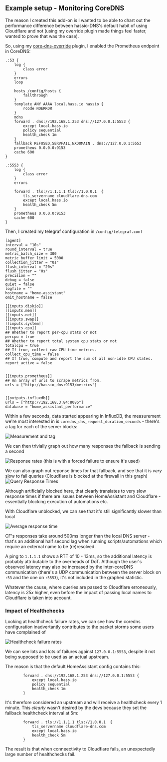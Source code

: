 ## Example setup - Monitoring CoreDNS


The reason I created this add-on is I wanted to be able to chart out the performance difference between hassio-DNS's default habit of using Cloudflare and not (using my override plugin made things feel faster, wanted to prove that was the case).

So, using my [core-dns-override](https://github.com/bentasker/HomeAssistantAddons/tree/master/core-dns-override) plugin, I enabled the Prometheus endpoint in CoreDNS:

    .:53 {
        log {
            class error
        }
        errors
        loop

        hosts /config/hosts {
            fallthrough
        }
        template ANY AAAA local.hass.io hassio {
            rcode NOERROR
        }
        mdns
        forward . dns://192.168.1.253 dns://127.0.0.1:5553 {
            except local.hass.io
            policy sequential
            health_check 1m
        }
        fallback REFUSED,SERVFAIL,NXDOMAIN . dns://127.0.0.1:5553
        prometheus 0.0.0.0:9153
        cache 600
    }

    .:5553 {
        log {
            class error
        }
        errors

        forward . tls://1.1.1.1 tls://1.0.0.1  {
            tls_servername cloudflare-dns.com
            except local.hass.io
            health_check 5m
        }
        prometheus 0.0.0.0:9153
        cache 600
    }
    
Then, I created my telegraf configuration in `/config/telegraf.conf`

    [agent]
    interval = "10s"
    round_interval = true
    metric_batch_size = 300
    metric_buffer_limit = 5000
    collection_jitter = "0s"
    flush_interval = "20s"
    flush_jitter = "0s"
    precision = ""
    debug = false
    quiet = false
    logfile = ""
    hostname = "home-assistant"
    omit_hostname = false

    [[inputs.diskio]]
    [[inputs.mem]]
    [[inputs.net]]
    [[inputs.swap]]
    [[inputs.system]]
    [[inputs.cpu]]
    ## Whether to report per-cpu stats or not
    percpu = true
    ## Whether to report total system cpu stats or not
    totalcpu = true
    ## If true, collect raw CPU time metrics.
    collect_cpu_time = false
    ## If true, compute and report the sum of all non-idle CPU states.
    report_active = false

    
    [[inputs.prometheus]]
    ## An array of urls to scrape metrics from.
    urls = ["http://hassio_dns:9153/metrics"]  


    [[outputs.influxdb]]
    urls = ["http://192.168.3.84:8086"]
    database = "home_assistant_performance"

Within a few seconds, data started appearing in InfluxDB, the measurement we're most interested in is `coredns_dns_request_duration_seconds` - there's a tag for each of the server blocks:

![Measurement and tag](imgs/Screenshot_20211106_124408.png)

We can then trivially graph out how many responses the fallback is sending a second

![Response rates](imgs/Screenshot_20211106_124841.png)
(this is with a forced failure to ensure it's used)

We can also graph out reponse times for that fallback, and see that it is *very* slow to fail queries (Cloudflare is blocked at the firewall in this graph)
![Query Response Times](imgs/Screenshot_20211106_125449.png)

Although artificially blocked here, that clearly translates to very slow response times if there are issues between HomeAssistant and Cloudflare - essentially blocking execution of automations etc.

With Cloudflare unblocked, we can see that it's still significantly slower than local

![Average response time](imgs/Screenshot_20211106_145548.png)

CF's responses take around 500ms longer than the local DNS server - that's an additional half second lag when running scripts/automations which require an external name to be (re)resolved.

A ping to `1.1.1.1` shows a RTT of 10 - 13ms, so the additional latency is probably attributable to the overheads of DoT. Although the user's observed latency may also be increased by the inter-coreDNS communication (there's a UDP communication between the server block on `:53` and the one on `:5553`), it's not included in the graphed statistic.

Whatever the cause, where queries are passed to Cloudflare erroneously, latency is *25x* higher, even before the impact of passing local names to Cloudflare is taken into account.

### Impact of Healthchecks

Looking at healthcheck failure rates, we can see how the coredns configuration inadvertantly contributes to the packet storms some users have complained of

![Healthcheck failure rates](imgs/Screenshot_20211106_150804.png)

We can see lots and lots of failures against `127.0.0.1:5553`, despite it not being supposed to be used as an actual upstream.

The reason is that the default HomeAssistant config contains this:

```
        forward . dns://192.168.1.253 dns://127.0.0.1:5553 {
            except local.hass.io
            policy sequential
            health_check 1m
        }
```

It's therefore considered an upstream and will receive a healthcheck every 1 minute. This _clearly_ wasn't desired by the devs because they set the fallback healthcheck interval at 5m:

```
        forward . tls://1.1.1.1 tls://1.0.0.1  {
            tls_servername cloudflare-dns.com
            except local.hass.io
            health_check 5m
        }
```

The result is that when conneectivity to Cloudflare fails, an unexpectedly large number of healthchecks fail.

